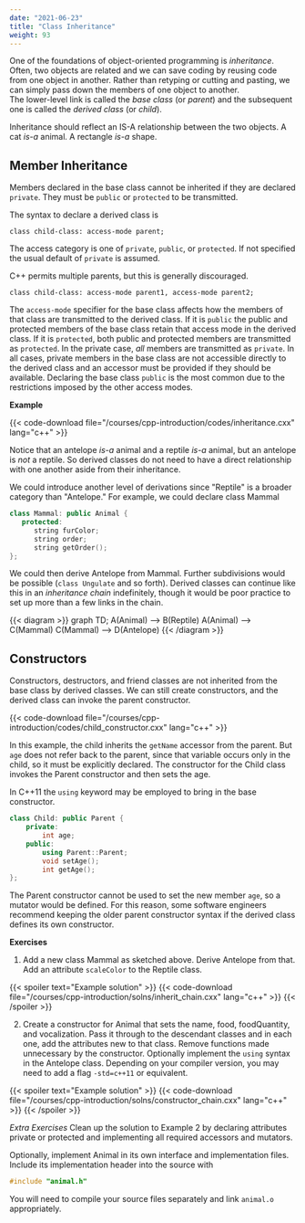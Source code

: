 ```yaml
---
date: "2021-06-23"
title: "Class Inheritance"
weight: 93
---
```


One of the foundations of object-oriented programming is _inheritance_.  Often, two objects are related and we can save coding by reusing code from one object in another.  Rather than retyping or cutting and pasting, we can simply pass down the members of one object to another.  
The lower-level link is called the _base class_ (or _parent_) and the subsequent one is called the _derived class_ (or _child_).  

Inheritance should reflect an IS-A relationship between the two objects.  A cat _is-a_ animal.  A rectangle _is-a_ shape.  

## Member Inheritance

Members declared in the base class cannot be inherited if they are declared `private`.  They must be `public` or `protected` to be transmitted.

The syntax to declare a derived class is
```no-highlight
class child-class: access-mode parent;
```
The access category is one of `private`, `public`, or `protected`.  If not specified the usual default of `private` is assumed.  

C++ permits multiple parents, but this is generally discouraged.
```no-highlight
class child-class: access-mode parent1, access-mode parent2;
```
The `access-mode` specifier for the base class affects how the members of that class are transmitted to the derived class. If it is `public` the public and protected members of the base class retain that access mode in the derived class.  If it is `protected`, both public and protected members are transmitted as `protected`.  In the private case, _all_ members are transmitted as `private`.  In all cases, private members in the base class are not accessible directly to the derived class and an accessor must be provided if they should be available.  Declaring the base class `public` is the most common due to the restrictions imposed by the other access modes.

**Example**

{{< code-download file="/courses/cpp-introduction/codes/inheritance.cxx" lang="c++" >}}

Notice that an antelope _is-a_ animal and a reptile _is-a_ animal, but an antelope is *not* a reptile.  So derived classes do not need to have a direct relationship with one another aside from their inheritance.

We could introduce another level of derivations since "Reptile" is a broader category than "Antelope."  For example, we could declare class Mammal
```c++
class Mammal: public Animal {
   protected:
      string furColor;
      string order;
      string getOrder();
};
```

We could then derive Antelope from Mammal.  Further subdivisions would be possible (`class Ungulate` and so forth).
Derived classes can continue like this in an _inheritance chain_ indefinitely, though it would be poor practice to set up more than a few links in the chain.   

{{< diagram >}}
graph TD;
A(Animal) --> B(Reptile)
A(Animal) --> C(Mammal)
C(Mammal) --> D(Antelope)
{{< /diagram >}}

## Constructors

Constructors, destructors, and friend classes are not inherited from the base class by derived classes.  We can still create constructors, and the derived class can invoke the parent constructor.

{{< code-download file="/courses/cpp-introduction/codes/child_constructor.cxx" lang="c++" >}}

In this example, the child inherits the `getName` accessor from the parent.
But `age` does not refer back to the parent, since that variable occurs only in the child, so it must be explicitly declared.
The constructor for the Child class invokes the Parent constructor and then sets the age.  

In C++11 the `using` keyword may be employed to bring in the base constructor.
```c++
class Child: public Parent {
    private:
        int age;
    public:
        using Parent::Parent;
        void setAge();
        int getAge();
};
```

The Parent constructor cannot be used to set the new member `age`, so a mutator would be defined.  For this reason, some software engineers recommend keeping the older parent constructor syntax if the derived class defines its own constructor.

**Exercises**

1. Add a new class Mammal as sketched above.  Derive Antelope from that. Add an attribute `scaleColor` to the Reptile class.

{{< spoiler text="Example solution" >}}
{{< code-download file="/courses/cpp-introduction/solns/inherit_chain.cxx" lang="c++" >}}
{{< /spoiler >}}

2. Create a constructor for Animal that sets the name, food, foodQuantity, and vocalization.  Pass it through to the descendant classes and in each one, add the attributes new to that class.  Remove functions made unnecessary by the constructor.  Optionally implement the `using` syntax in the Antelope class.  Depending on your compiler version, you may need to add a flag `-std=c++11` or equivalent.

{{< spoiler text="Example solution" >}}
{{< code-download file="/courses/cpp-introduction/solns/constructor_chain.cxx" lang="c++" >}}
{{< /spoiler >}}

*Extra Exercises*
Clean up the solution to Example 2 by declaring attributes private or protected and implementing all required accessors and mutators.  

Optionally, implement Animal in its own interface and implementation files.  Include its implementation header into the source with 
```c++
#include "animal.h"
```
You will need to compile your source files separately and link `animal.o` appropriately.
